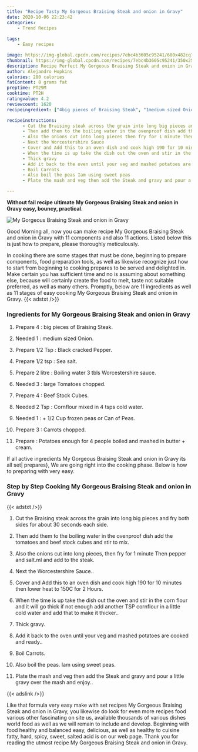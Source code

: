 ```yaml
---
title: "Recipe Tasty My Gorgeous Braising Steak and onion in Gravy"
date: 2020-10-06 22:23:42
categories:
    - Trend Recipes
    
tags:
    - Easy recipes

image: https://img-global.cpcdn.com/recipes/7ebc4b3605c95241/680x482cq70/my-gorgeous-braising-steak-and-onion-in-gravy-recipe-main-photo.jpg
thumbnail: https://img-global.cpcdn.com/recipes/7ebc4b3605c95241/350x250cq70/my-gorgeous-braising-steak-and-onion-in-gravy-recipe-main-photo.jpg
description: Recipe Perfect My Gorgeous Braising Steak and onion in Gravy with 11 ingredients and 11 stages of easy cooking.
author: Alejandro Hopkins
calories: 280 calories
fatContent: 8 grams fat
preptime: PT29M
cooktime: PT2H
ratingvalue: 4.2
reviewcount: 1620
recipeingredient: ["4big pieces of Braising Steak", "1medium sized Onion", "1/2 TspBlack cracked Pepper", "1/2 tspSea salt", "2 litreBoiling water 3 tbls Worcestershire sauce", "3large Tomatoes chopped", "4Beef Stock Cubes", "2 TspCornflour mixed in 4 tsps cold water", "1 12 Cup frozen peas or Can of Peas", "3Carrots chopped", "Potatoes enough for 4 people boiled and mashed in butter  cream"]

recipeinstructions: 
      - Cut the Braising steak across the grain into long big pieces and fry both sides for about 30 seconds each side 
      - Then add them to the boiling water in the ovenproof dish add the tomatoes and beef stock cubes and stir to mix 
      - Also the onions cut into long pieces then fry for 1 minute Then pepper and saltml and add to the steak 
      - Next the Worcestershire Sauce 
      - Cover and Add this to an oven dish and cook high 190 for 10 minutes then lower heat to 150C for 2 Hours 
      - When the time is up take the dish out the oven and stir in the corn flour and it will go thick if not enough add another TSP cornflour in a little cold water and add that to make it thicker 
      - Thick gravy 
      - Add it back to the oven until your veg and mashed potatoes are cooked and ready 
      - Boil Carrots 
      - Also boil the peas Iam using sweet peas 
      - Plate the mash and veg then add the Steak and gravy and pour a little gravy over the mash and enjoy

---
```




**Without fail recipe ultimate My Gorgeous Braising Steak and onion in Gravy easy, bouncy, practical**. 


![My Gorgeous Braising Steak and onion in Gravy](https://img-global.cpcdn.com/recipes/7ebc4b3605c95241/680x482cq70/my-gorgeous-braising-steak-and-onion-in-gravy-recipe-main-photo.jpg "My Gorgeous Braising Steak and onion in Gravy")




Good Morning all, now you can make recipe My Gorgeous Braising Steak and onion in Gravy with 11 components and also 11 actions. Listed below this is just how to prepare, please thoroughly meticulously.

In cooking there are some stages that must be done, beginning to prepare components, food preparation tools, as well as likewise recognize just how to start from beginning to cooking prepares to be served and delighted in. Make certain you has sufficient time and no is assuming about something else, because will certainly create the food to melt, taste not suitable preferred, as well as many others. Promptly, below are 11 ingredients as well as 11 stages of easy cooking My Gorgeous Braising Steak and onion in Gravy.
{{< adstxt />}}

### Ingredients for My Gorgeous Braising Steak and onion in Gravy


1. Prepare 4 : big pieces of Braising Steak.

1. Needed 1 : medium sized Onion.

1. Prepare 1/2 Tsp : Black cracked Pepper.

1. Prepare 1/2 tsp : Sea salt.

1. Prepare 2 litre : Boiling water 3 tbls Worcestershire sauce.

1. Needed 3 : large Tomatoes chopped.

1. Prepare 4 : Beef Stock Cubes.

1. Needed 2 Tsp : Cornflour mixed in 4 tsps cold water.

1. Needed 1 : + 1/2 Cup frozen peas or Can of Peas.

1. Prepare 3 : Carrots chopped.

1. Prepare  : Potatoes enough for 4 people boiled and mashed in butter + cream.



If all active ingredients My Gorgeous Braising Steak and onion in Gravy its all set| prepares}, We are going right into the cooking phase. Below is how to preparing with very easy.

### Step by Step Cooking My Gorgeous Braising Steak and onion in Gravy

{{< adstxt />}}


1. Cut the Braising steak across the grain into long big pieces and fry both sides for about 30 seconds each side.



1. Then add them to the boiling water in the ovenproof dish add the tomatoes and beef stock cubes and stir to mix.



1. Also the onions cut into long pieces, then fry for 1 minute Then pepper and salt.ml and add to the steak.



1. Next the Worcestershire Sauce..



1. Cover and Add this to an oven dish and cook high 190 for 10 minutes then lower heat to 150C for 2 Hours.



1. When the time is up take the dish out the oven and stir in the corn flour and it will go thick if not enough add another TSP cornflour in a little cold water and add that to make it thicker..



1. Thick gravy.



1. Add it back to the oven until your veg and mashed potatoes are cooked and ready..



1. Boil Carrots.



1. Also boil the peas. Iam using sweet peas.



1. Plate the mash and veg then add the Steak and gravy and pour a little gravy over the mash and enjoy..





{{< adslink />}}

Like that formula very easy make with set recipes My Gorgeous Braising Steak and onion in Gravy, you likewise do look for even more recipes food various other fascinating on site us, available thousands of various dishes world food as well as we will remain to include and develop. Beginning with food healthy and balanced easy, delicious, as well as healthy to cuisine fatty, hard, spicy, sweet, salted acid is on our web page. Thank you for reading the utmost recipe My Gorgeous Braising Steak and onion in Gravy.
